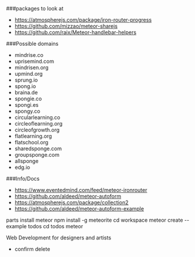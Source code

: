 ###packages to look at

* https://atmospherejs.com/package/iron-router-progress
* https://github.com/mizzao/meteor-sharejs
* https://github.com/raix/Meteor-handlebar-helpers

###Possible domains 

* mindrise.co
* uprisemind.com
* mindrisen.org
* upmind.org
* sprung.io
* spong.io
* braina.de
* spongie.co
* spongi.es
* spongy.co
* circularlearning.co
* circleoflearning.org
* circleofgrowth.org
* flatlearning.org
* flatschool.org
* sharedsponge.com
* groupsponge.com
* allsponge
* edg.io

###Info/Docs

* https://www.eventedmind.com/feed/meteor-ironrouter
* https://github.com/aldeed/meteor-autoform
* https://atmospherejs.com/package/collection2
* https://github.com/aldeed/meteor-autoform-example

parts install meteor
npm install -g meteorite
cd workspace
meteor create --example todos 
cd todos
meteor

Web Development for designers and artists

* confirm delete